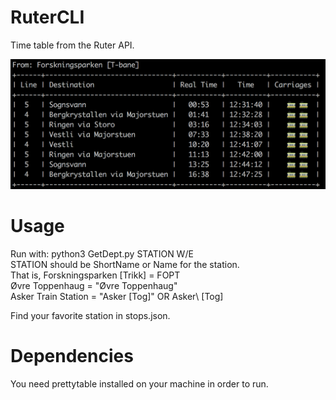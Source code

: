 # RuterCLI
Time table from the Ruter API.  

![Ruter CLI](https://github.com/HaakonBakker/RuterCLI/blob/master/images/previewImage.png?raw=true "Ruter CLI")

# Usage
Run with: python3 GetDept.py STATION W/E  
STATION should be ShortName or Name for the station.  
That is, Forskningsparken [Trikk] = FOPT  
Øvre Toppenhaug = "Øvre Toppenhaug"  
Asker Train Station = "Asker [Tog]" OR Asker\ [Tog]  

Find your favorite station in stops.json.  

# Dependencies
You need prettytable installed on your machine in order to run.  
